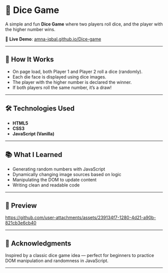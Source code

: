 # 🎲 Dice Game

A simple and fun **Dice Game** where two players roll dice, and the player with the higher number wins.

🔗 **Live Demo**: [amna-iqbal.github.io/Dice-game](https://amna-iqbal.github.io/Dice-game)

---

## 🎯 How It Works

- On page load, both Player 1 and Player 2 roll a dice (randomly).
- Each die face is displayed using dice images.
- The player with the higher number is declared the winner.
- If both players roll the same number, it’s a draw!

---

## 🛠️ Technologies Used

- **HTML5**  
- **CSS3**  
- **JavaScript (Vanilla)**

---


## 📚 What I Learned

- Generating random numbers with JavaScript
- Dynamically changing image sources based on logic
- Manipulating the DOM to update content
- Writing clean and readable code

---

## 📸 Preview

https://github.com/user-attachments/assets/239134f7-1280-4d21-a90b-821cb3e6cb40

---

## 🙌 Acknowledgments

Inspired by a classic dice game idea — perfect for beginners to practice DOM manipulation and randomness in JavaScript.

---
